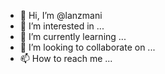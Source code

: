 - 👋 Hi, I’m @lanzmani
- 👀 I’m interested in ...
- 🌱 I’m currently learning ...
- 💞️ I’m looking to collaborate on ...
- 📫 How to reach me ...

<!---
lanzmani/lanzmani is a ✨ special ✨ repository because its `README.md` (this file) appears on your GitHub profile.
You can click the Preview link to take a look at your changes.
--->

